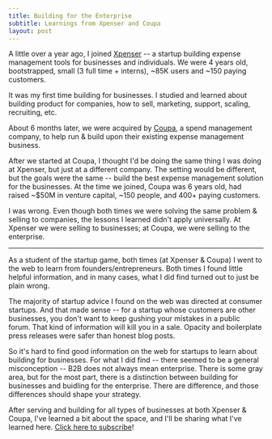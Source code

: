 ```yaml
---
title: Building for the Enterprise
subtitle: Learnings from Xpenser and Coupa
layout: post
---
```


A little over a year ago, I joined [Xpenser](http://tcrn.ch/18MuCue) -- a startup building expense management tools for businesses and individuals. We were 4 years old, bootstrapped, small (3 full time + interns), ~85K users and ~150 paying customers.  

It was my first time building for businesses. I studied and learned about building product for companies, how to sell, marketing, support, scaling, recruiting, etc. 

About 6 months later, we were acquired by [Coupa](http://tcrn.ch/18Muzyn), a spend management company, to help run & build upon their existing expense management business.

After we started at Coupa, I thought I'd be doing the same thing I was doing at Xpenser, but just at a different company. The setting would be different, but the goals were the same -- build the best expense management solution for the businesses. At the time we joined, Coupa was 6 years old, had raised ~$50M in venture capital, ~150 people, and 400+ paying customers.

I was wrong. Even though both times we were solving the same problem & selling to companies, the lessons I learned didn't apply universally. At Xpenser we were selling to businesses; at Coupa, we were selling to the enterprise.

<hr>

As a student of the startup game, both times (at Xpenser & Coupa) I went to the web to learn from founders/entrepreneurs. Both times I found little helpful information, and in many cases, what I did find turned out to just be plain wrong.

The majority of startup advice I found on the web was directed at consumer startups. And that made sense -- for a startup whose customers are other businesses, you don't want to keep gushing your mistakes in a public forum. That kind of information will kill you in a sale. Opacity and boilerplate press releases were safer than honest blog posts.

So it's hard to find good information on the web for startups to learn about building for businesses. For what I did find -- there seemed to be a general misconception -- B2B does not always mean enterprise. There is some gray area, but for the most part, there is a distinction between building for businesses and buidling for the enterprise. There are difference, and those differences should shape your strategy.

After serving and building for all types of businesses at both Xpenser & Coupa, I've learned a bit about the space, and I'll be sharing what I've learned here. [Click here to subscribe](http://eepurl.com/DdF7n)!
